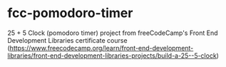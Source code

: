# fcc-pomodoro-timer
25 + 5 Clock (pomodoro timer) project from freeCodeCamp's Front End Development Libraries certificate course (https://www.freecodecamp.org/learn/front-end-development-libraries/front-end-development-libraries-projects/build-a-25--5-clock)

